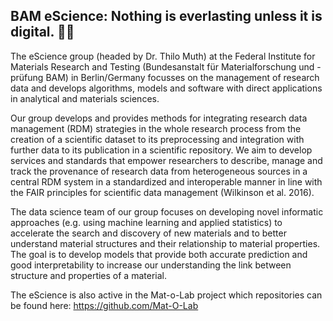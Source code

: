 ## BAM eScience: Nothing is everlasting unless it is digital. 👩‍💻

<!--

**Here are some ideas to get you started:**

🙋‍♀️ A short introduction - what is your organization all about?
🌈 Contribution guidelines - how can the community get involved?
👩‍💻 Useful resources - where can the community find your docs? Is there anything else the community should know?
🍿 Fun facts - what does your team eat for breakfast?
🧙 Remember, you can do mighty things with the power of [Markdown](https://docs.github.com/github/writing-on-github/getting-started-with-writing-and-formatting-on-github/basic-writing-and-formatting-syntax)

-->
The eScience group (headed by Dr. Thilo Muth) at the Federal Institute for Materials Research and Testing (Bundesanstalt für Materialforschung und -prüfung BAM) in Berlin/Germany focusses on the management of research data and develops algorithms, models and software with direct applications in analytical and materials sciences.

Our group develops and provides methods for integrating  research data management (RDM) strategies in the whole research process from the creation of a scientific dataset to its preprocessing and integration with further data to its publication in a scientific repository. We aim to develop services and standards that empower researchers to describe, manage and track the provenance of research data from heterogeneous sources in a central RDM system in a standardized and interoperable manner in line with the FAIR principles for scientific data management (Wilkinson et al. 2016).

The data science team of our group focuses on developing novel informatic approaches (e.g. using machine learning and applied statistics) to accelerate the search and discovery of new materials and to better understand material structures and their relationship to material properties. The goal is to develop models that provide both accurate prediction and good interpretability to increase our understanding the link between structure and properties of a material.

The eScience is also active in the Mat-o-Lab project which repositories can be found here:
https://github.com/Mat-O-Lab
